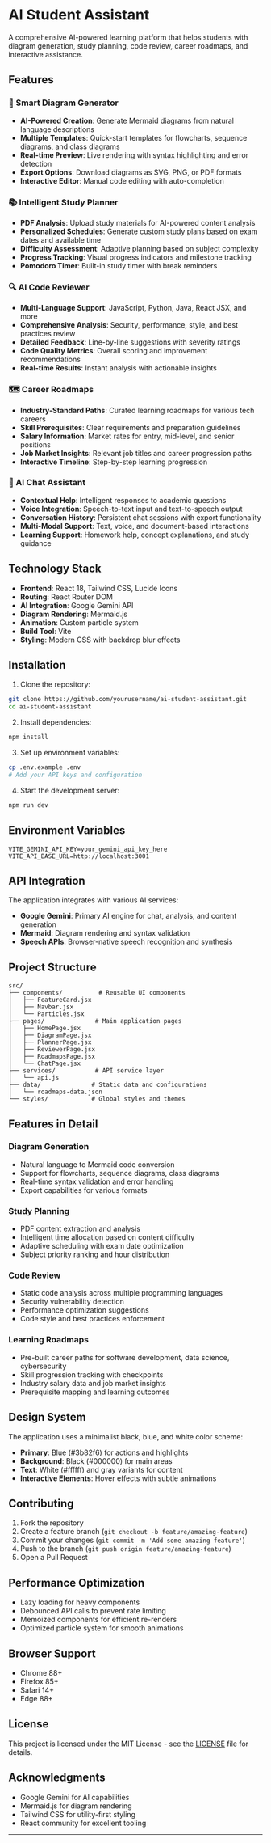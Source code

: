 # AI Student Assistant

A comprehensive AI-powered learning platform that helps students with diagram generation, study planning, code review, career roadmaps, and interactive assistance.

## Features

### 🧠 Smart Diagram Generator
- **AI-Powered Creation**: Generate Mermaid diagrams from natural language descriptions
- **Multiple Templates**: Quick-start templates for flowcharts, sequence diagrams, and class diagrams
- **Real-time Preview**: Live rendering with syntax highlighting and error detection
- **Export Options**: Download diagrams as SVG, PNG, or PDF formats
- **Interactive Editor**: Manual code editing with auto-completion

### 📚 Intelligent Study Planner
- **PDF Analysis**: Upload study materials for AI-powered content analysis
- **Personalized Schedules**: Generate custom study plans based on exam dates and available time
- **Difficulty Assessment**: Adaptive planning based on subject complexity
- **Progress Tracking**: Visual progress indicators and milestone tracking
- **Pomodoro Timer**: Built-in study timer with break reminders

### 🔍 AI Code Reviewer
- **Multi-Language Support**: JavaScript, Python, Java, React JSX, and more
- **Comprehensive Analysis**: Security, performance, style, and best practices review
- **Detailed Feedback**: Line-by-line suggestions with severity ratings
- **Code Quality Metrics**: Overall scoring and improvement recommendations
- **Real-time Results**: Instant analysis with actionable insights

### 🗺️ Career Roadmaps
- **Industry-Standard Paths**: Curated learning roadmaps for various tech careers
- **Skill Prerequisites**: Clear requirements and preparation guidelines
- **Salary Information**: Market rates for entry, mid-level, and senior positions
- **Job Market Insights**: Relevant job titles and career progression paths
- **Interactive Timeline**: Step-by-step learning progression

### 💬 AI Chat Assistant
- **Contextual Help**: Intelligent responses to academic questions
- **Voice Integration**: Speech-to-text input and text-to-speech output
- **Conversation History**: Persistent chat sessions with export functionality
- **Multi-Modal Support**: Text, voice, and document-based interactions
- **Learning Support**: Homework help, concept explanations, and study guidance

## Technology Stack

- **Frontend**: React 18, Tailwind CSS, Lucide Icons
- **Routing**: React Router DOM
- **AI Integration**: Google Gemini API
- **Diagram Rendering**: Mermaid.js
- **Animation**: Custom particle system
- **Build Tool**: Vite
- **Styling**: Modern CSS with backdrop blur effects

## Installation

1. Clone the repository:
```bash
git clone https://github.com/yourusername/ai-student-assistant.git
cd ai-student-assistant
```

2. Install dependencies:
```bash
npm install
```

3. Set up environment variables:
```bash
cp .env.example .env
# Add your API keys and configuration
```

4. Start the development server:
```bash
npm run dev
```

## Environment Variables

```env
VITE_GEMINI_API_KEY=your_gemini_api_key_here
VITE_API_BASE_URL=http://localhost:3001
```

## API Integration

The application integrates with various AI services:

- **Google Gemini**: Primary AI engine for chat, analysis, and content generation
- **Mermaid**: Diagram rendering and syntax validation
- **Speech APIs**: Browser-native speech recognition and synthesis

## Project Structure

```
src/
├── components/          # Reusable UI components
│   ├── FeatureCard.jsx
│   ├── Navbar.jsx
│   └── Particles.jsx
├── pages/              # Main application pages
│   ├── HomePage.jsx
│   ├── DiagramPage.jsx
│   ├── PlannerPage.jsx
│   ├── ReviewerPage.jsx
│   ├── RoadmapsPage.jsx
│   └── ChatPage.jsx
├── services/           # API service layer
│   └── api.js
├── data/              # Static data and configurations
│   └── roadmaps-data.json
└── styles/            # Global styles and themes
```

## Features in Detail

### Diagram Generation
- Natural language to Mermaid code conversion
- Support for flowcharts, sequence diagrams, class diagrams
- Real-time syntax validation and error handling
- Export capabilities for various formats

### Study Planning
- PDF content extraction and analysis
- Intelligent time allocation based on content difficulty
- Adaptive scheduling with exam date optimization
- Subject priority ranking and hour distribution

### Code Review
- Static code analysis across multiple programming languages
- Security vulnerability detection
- Performance optimization suggestions
- Code style and best practices enforcement

### Learning Roadmaps
- Pre-built career paths for software development, data science, cybersecurity
- Skill progression tracking with checkpoints
- Industry salary data and job market insights
- Prerequisite mapping and learning outcomes

## Design System

The application uses a minimalist black, blue, and white color scheme:
- **Primary**: Blue (#3b82f6) for actions and highlights
- **Background**: Black (#000000) for main areas
- **Text**: White (#ffffff) and gray variants for content
- **Interactive Elements**: Hover effects with subtle animations

## Contributing

1. Fork the repository
2. Create a feature branch (`git checkout -b feature/amazing-feature`)
3. Commit your changes (`git commit -m 'Add some amazing feature'`)
4. Push to the branch (`git push origin feature/amazing-feature`)
5. Open a Pull Request

## Performance Optimization

- Lazy loading for heavy components
- Debounced API calls to prevent rate limiting
- Memoized components for efficient re-renders
- Optimized particle system for smooth animations

## Browser Support

- Chrome 88+
- Firefox 85+
- Safari 14+
- Edge 88+

## License

This project is licensed under the MIT License - see the [LICENSE](LICENSE) file for details.

## Acknowledgments

- Google Gemini for AI capabilities
- Mermaid.js for diagram rendering
- Tailwind CSS for utility-first styling
- React community for excellent tooling

---

